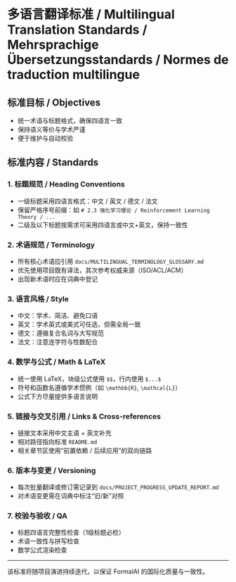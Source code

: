 # 多语言翻译标准 / Multilingual Translation Standards / Mehrsprachige Übersetzungsstandards / Normes de traduction multilingue

## 标准目标 / Objectives
- 统一术语与标题格式，确保四语言一致
- 保持语义等价与学术严谨
- 便于维护与自动校验

## 标准内容 / Standards

### 1. 标题规范 / Heading Conventions
- 一级标题采用四语言格式：中文 / 英文 / 德文 / 法文
- 保留严格序号前缀：如 `# 2.3 强化学习理论 / Reinforcement Learning Theory / ...`
- 二级及以下标题按需求可采用四语言或中文+英文，保持一致性

### 2. 术语规范 / Terminology
- 所有核心术语应引用 `docs/MULTILINGUAL_TERMINOLOGY_GLOSSARY.md`
- 优先使用项目既有译法，其次参考权威来源（ISO/ACL/ACM）
- 出现新术语时应在词典中登记

### 3. 语言风格 / Style
- 中文：学术、简洁、避免口语
- 英文：学术英式或美式可任选，但需全局一致
- 德文：遵循复合名词与大写规范
- 法文：注意连字符与性数配合

### 4. 数学与公式 / Math & LaTeX
- 统一使用 LaTeX，块级公式使用 `$$`，行内使用 `$...$`
- 符号和函数名遵循学术惯例（如 `\mathbb{R}`, `\mathcal{L}`）
- 公式下方尽量提供多语言说明

### 5. 链接与交叉引用 / Links & Cross-references
- 链接文本采用中文主语 + 英文补充
- 相对路径指向标准 `README.md`
- 相关章节区使用“前置依赖 / 后续应用”的双向链路

### 6. 版本与变更 / Versioning
- 每次批量翻译或修订需记录到 `docs/PROJECT_PROGRESS_UPDATE_REPORT.md`
- 对术语变更需在词典中标注“旧/新”对照

### 7. 校验与验收 / QA
- 标题四语言完整性检查（1级标题必检）
- 术语一致性与拼写检查
- 数学公式渲染检查

---

该标准将随项目演进持续迭代，以保证 FormalAI 的国际化质量与一致性。 